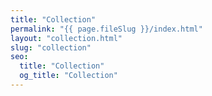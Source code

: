 ```yaml
---
title: "Collection"
permalink: "{{ page.fileSlug }}/index.html"
layout: "collection.html"
slug: "collection"
seo:
  title: "Collection"
  og_title: "Collection"
---
```


